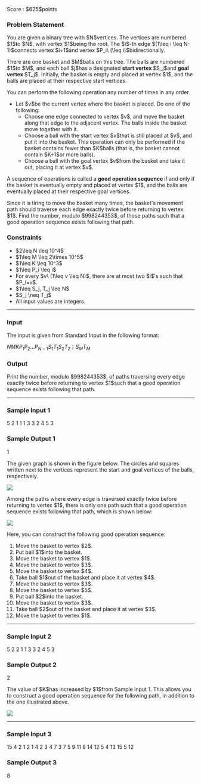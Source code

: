 
<div>

<span>

<span>

<p>
Score : $625$points
</p>

<div>

<section>

### **Problem Statement**

<p>
You are given a binary tree with $N$vertices. The vertices are numbered $1$to $N$, with vertex $1$being the root. The $i$-th edge $(1\leq i \leq N-1)$connects vertex $i+1$and vertex $P_i\ (\leq i)$bidirectionally.
</p>

<p>
There are one basket and $M$balls on this tree. The balls are numbered $1$to $M$, and each ball $j$has a designated 
<strong>
start vertex
</strong>
$S_j$and 
<strong>
goal vertex
</strong>
$T_j$. Initially, the basket is empty and placed at vertex $1$, and the balls are placed at their respective start vertices.
</p>

<p>
You can perform the following operation any number of times in any order.
</p>

<ul>

<li>
Let $v$be the current vertex where the basket is placed. Do one of the following:
<ul>

<li>
Choose one edge connected to vertex $v$, and move the basket along that edge to the adjacent vertex. The balls inside the basket move together with it.
</li>

<li>
Choose a ball with the start vertex $v$that is still placed at $v$, and put it into the basket. This operation can only be performed if the basket contains fewer than $K$balls (that is, the basket cannot contain $K+1$or more balls).
</li>

<li>
Choose a ball with the goal vertex $v$from the basket and take it out, placing it at vertex $v$.
</li>

</ul>

</li>

</ul>

<p>
A sequence of operations is called a 
<strong>
good operation sequence
</strong>
if and only if the basket is eventually empty and placed at vertex $1$, and the balls are eventually placed at their respective goal vertices.
</p>

<p>
Since it is tiring to move the basket many times, the basket's movement path should traverse each edge exactly twice before returning to vertex $1$. Find the number, modulo $998244353$, of those paths such that a good operation sequence exists following that path.
</p>

</section>

</div>

<div>

<section>

### **Constraints**

<ul>

<li>
$2\leq N \leq 10^4$
</li>

<li>
$1\leq M \leq 2\times 10^5$
</li>

<li>
$1\leq K \leq 10^3$
</li>

<li>
$1\leq P_i \leq i$
</li>

<li>
For every $v\ (1\leq v \leq N)$, there are at most two $i$'s such that $P_i=v$.
</li>

<li>
$1\leq S_j, T_j \leq N$
</li>

<li>
$S_j \neq T_j$
</li>

<li>
All input values are integers.
</li>

</ul>

</section>

</div>

---

<div>

<div>

<section>

### **Input**

<p>
The input is given from Standard Input in the following format:
</p>

<div>

$N$$M$$K$$P_1$$P_2$$\dots$$P_{N-1}$$S_1$$T_1$$S_2$$T_2$$\vdots$$S_M$$T_M$
</div>

</section>

</div>

<div>

<section>

### **Output**

<p>
Print the number, modulo $998244353$, of paths traversing every edge exactly twice before returning to vertex $1$such that a good operation sequence exists following that path.
</p>

</section>

</div>

</div>

---

<div>

<section>

### **Sample Input 1**

<div>

5 2 1
1 1 3 3
2 4
5 3

</div>

</section>

</div>

<div>

<section>

### **Sample Output 1**

<div>

1

</div>

<p>
The given graph is shown in the figure below. The circles and squares written next to the vertices represent the start and goal vertices of the balls, respectively.
</p>

<p>

<img src="https://img.atcoder.jp/abc329/afa9812169c0c570270c32e5aa1c814a.jpg">

</img>

</p>

<p>
Among the paths where every edge is traversed exactly twice before returning to vertex $1$, there is only one path such that a good operation sequence exists following that path, which is shown below:
</p>

<p>

<img src="https://img.atcoder.jp/abc329/b80e2b20635a90cf935fa4bbc89872fd.jpg">

</img>

</p>

<p>
Here, you can construct the following good operation sequence:
</p>

<ol>

<li>
Move the basket to vertex $2$.
</li>

<li>
Put ball $1$into the basket.
</li>

<li>
Move the basket to vertex $1$.
</li>

<li>
Move the basket to vertex $3$.
</li>

<li>
Move the basket to vertex $4$.
</li>

<li>
Take ball $1$out of the basket and place it at vertex $4$.
</li>

<li>
Move the basket to vertex $3$.
</li>

<li>
Move the basket to vertex $5$.
</li>

<li>
Put ball $2$into the basket.
</li>

<li>
Move the basket to vertex $3$.
</li>

<li>
Take ball $2$out of the basket and place it at vertex $3$.
</li>

<li>
Move the basket to vertex $1$.
</li>

</ol>

</section>

</div>

---

<div>

<section>

### **Sample Input 2**

<div>

5 2 2
1 1 3 3
2 4
5 3

</div>

</section>

</div>

<div>

<section>

### **Sample Output 2**

<div>

2

</div>

<p>
The value of $K$has increased by $1$from Sample Input 1. This allows you to construct a good operation sequence for the following path, in addition to the one illustrated above.
</p>

<p>

<img src="https://img.atcoder.jp/abc329/31ce5331d578d5f2d0c0fe86751fd60d.jpg">

</img>

</p>

</section>

</div>

---

<div>

<section>

### **Sample Input 3**

<div>

15 4 2
1 2 1 4 2 3 4 7 3 7 5 9 11 8
14 12
5 4
13 15
5 12

</div>

</section>

</div>

<div>

<section>

### **Sample Output 3**

<div>

8

</div>

</section>

</div>

</span>

</span>

</div>
